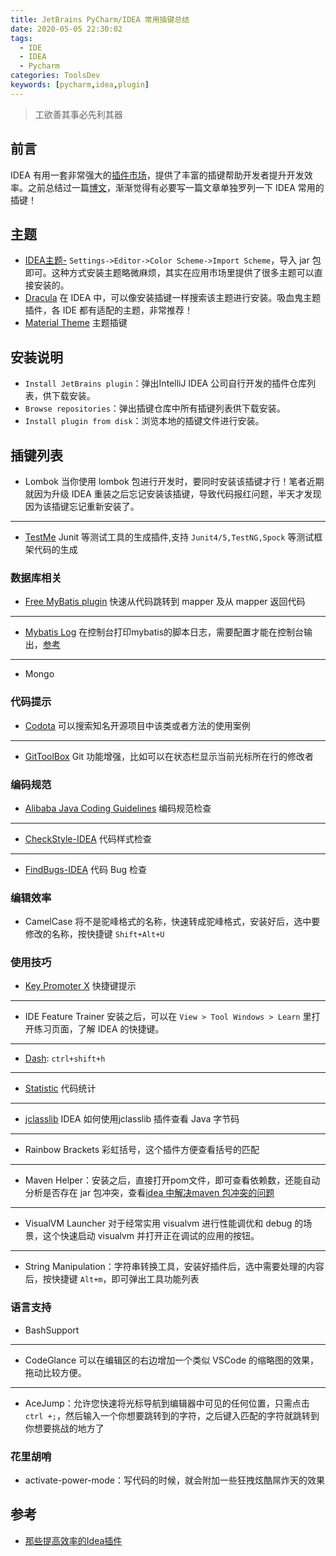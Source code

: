 ```yaml
---
title: JetBrains PyCharm/IDEA 常用插键总结
date: 2020-05-05 22:30:02
tags:
  - IDE
  - IDEA
  - Pycharm
categories: ToolsDev
keywords: [pycharm,idea,plugin]
---
```


> 工欲善其事必先利其器

## 前言

IDEA 有用一套非常强大的[插件市场](https://plugins.jetbrains.com/)，提供了丰富的插键帮助开发者提升开发效率。之前总结过一篇[博文](https://michael728.github.io/2019/05/11/tools-dev-pycharm-idea/)，渐渐觉得有必要写一篇文章单独罗列一下 IDEA 常用的插键！

## 主题

- [IDEA主题-](http://riaway.com/) `Settings->Editor->Color Scheme->Import Scheme`，导入 jar 包即可。这种方式安装主题略微麻烦，其实在应用市场里提供了很多主题可以直接安装的。
- [Dracula](https://draculatheme.com/) 在 IDEA 中，可以像安装插键一样搜索该主题进行安装。吸血鬼主题插件，各 IDE 都有适配的主题，非常推荐！
- [Material Theme](https://plugins.jetbrains.com/plugin/8006-material-theme-ui) 主题插键

## 安装说明

- `Install JetBrains plugin`：弹出IntelliJ IDEA 公司自行开发的插件仓库列表，供下载安装。
- `Browse repositories`：弹出插键仓库中所有插键列表供下载安装。
- `Install plugin from disk`：浏览本地的插键文件进行安装。

## 插键列表

- Lombok 当你使用 lombok 包进行开发时，要同时安装该插键才行！笔者近期就因为升级 IDEA 重装之后忘记安装该插键，导致代码报红问题，半天才发现因为该插键忘记重新安装了。

---

- [TestMe](https://github.com/wrdv/testme-idea) Junit 等测试工具的生成插件,支持 `Junit4/5,TestNG,Spock` 等测试框架代码的生成

### 数据库相关

- [Free MyBatis plugin](https://plugins.jetbrains.com/plugin/8321-free-mybatis-plugin) 快速从代码跳转到 mapper 及从 mapper 返回代码

---

- [Mybatis Log](https://blog.csdn.net/qq_22194659/article/details/89011988) 
 在控制台打印mybatis的脚本日志，需要配置才能在控制台输出，[参考](https://blog.csdn.net/VICHOU_FA/article/details/79285749)


----

- Mongo

### 代码提示

- [Codota](https://www.codota.com/) 可以搜索知名开源项目中该类或者方法的使用案例

---

- [GitToolBox](https://github.com/zielu/GitToolBox) Git 功能增强，比如可以在状态栏显示当前光标所在行的修改者

### 编码规范

- [Alibaba Java Coding Guidelines](https://www.cnblogs.com/jajian/p/8081658.html) 编码规范检查

---

- [CheckStyle-IDEA](https://plugins.jetbrains.com/plugin/1065-checkstyle-idea) 代码样式检查

---

- [FindBugs-IDEA](https://plugins.jetbrains.com/plugin/3847-findbugs-idea) 代码 Bug 检查


### 编辑效率

- CamelCase 将不是驼峰格式的名称，快速转成驼峰格式，安装好后，选中要修改的名称，按快捷键 `Shift+Alt+U`

### 使用技巧

- [Key Promoter X](https://plugins.jetbrains.com/plugin/9792-key-promoter-x) 快捷键提示

---

- IDE Feature Trainer 安装之后，可以在 `View > Tool Windows > Learn` 里打开练习页面，了解 IDEA 的快捷键。

----

- [Dash](https://zealdocs.org/): `ctrl+shift+h`

----

- [Statistic](https://plugins.jetbrains.com/plugin/4509-statistic) 代码统计

---

- [jclasslib](https://my.oschina.net/leon1314/blog/1817046) IDEA 如何使用jclasslib 插件查看 Java 字节码

---

- Rainbow Brackets 彩虹括号，这个插件方便查看括号的匹配

---

- Maven Helper：安装之后，直接打开pom文件，即可查看依赖数，还能自动分析是否存在 jar 包冲突，查看[idea 中解决maven 包冲突的问题](https://blog.csdn.net/sunpeng_sp/article/details/77393348)

---

- VisualVM Launcher 对于经常实用 visualvm 进行性能调优和 debug 的场景，这个快速启动 visualvm 并打开正在调试的应用的按钮。

---

- String Manipulation：字符串转换工具，安装好插件后，选中需要处理的内容后，按快捷键 `Alt+m`，即可弹出工具功能列表

### 语言支持

- BashSupport

---

- CodeGlance 可以在编辑区的右边增加一个类似 VSCode 的缩略图的效果，拖动比较方便。

---

- AceJump：允许您快速将光标导航到编辑器中可见的任何位置，只需点击`ctrl +;`，然后输入一个你想要跳转到的字符，之后键入匹配的字符就跳转到你想要挑战的地方了

### 花里胡哨

- activate-power-mode：写代码的时候，就会附加一些狂拽炫酷屌炸天的效果

## 参考

- [那些提高效率的Idea插件](https://blog.imcompany.cn/post/na-xie-ti-gao-xiao-lu-de-ideacha-jian/)


